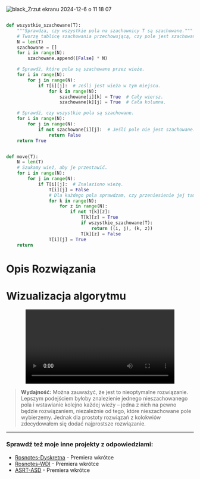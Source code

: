 
![black_Zrzut ekranu 2024-12-6 o 11 18 07](https://github.com/user-attachments/assets/dace54b2-b630-431f-a13d-52133f1359fb)

```python

def wszystkie_szachowane(T):
    """Sprawdza, czy wszystkie pola na szachownicy T są szachowane."""
    # Tworzę tablicę szachowania przechowującą, czy pole jest szachowane.
    N = len(T)
    szachowane = []
    for i in range(N):
        szachowane.append([False] * N)

    # Sprawdź, które pola są szachowane przez wieże.
    for i in range(N):
        for j in range(N):
            if T[i][j]:  # Jeśli jest wieża w tym miejscu.
                for k in range(N):
                    szachowane[i][k] = True  # Cały wiersz.
                    szachowane[k][j] = True  # Cała kolumna.

    # Sprawdź, czy wszystkie pola są szachowane.
    for i in range(N):
        for j in range(N):
            if not szachowane[i][j]:  # Jeśli pole nie jest szachowane.
                return False
    return True


def move(T):
    N = len(T)
    # Szukamy wież, aby je przestawić.
    for i in range(N):
        for j in range(N):
            if T[i][j]:  # Znalaziono wieżę.
                T[i][j] = False
                # Dla każdego pola sprawdzam, czy przeniesienie jej tam daje wszedzie szach
                for k in range(N):
                    for z in range(N):
                        if not T[k][z]:
                            T[k][z] = True
                            if wszystkie_szachowane(T):
                                return ((i, j), (k, z))
                            T[k][z] = False
                T[i][j] = True
    return
```
# Opis Rozwiązania

# Wizualizacja algorytmu

<div align="center">
  <video src="https://github.com/user-attachments/assets/d2717368-5ad3-42b4-94a6-d5a1232d8dbb" width="400" />
</div>

> **Wydajność:**
> Można zauważyć, że jest to nieoptymalne rozwiązanie. Lepszym podejściem byłoby znalezienie 
> jednego nieszachowanego pola i wstawianie kolejno każdej wieży – jedna z nich na pewno będzie 
> rozwiązaniem, niezależnie od tego, które nieszachowane pole wybierzemy. 
> Jednak dla prostoty rozwiązań z kolokwiów zdecydowałem się dodać najprostsze rozwiązanie.



---
### Sprawdź też moje inne projekty z odpowiedziami:
- [Rosnotes-Dyskretna](https://github.com/kamilGie/Rosnotes-Dyskretna) - Premiera wkrótce
- [Rosnotes-WDI](https://github.com/kamilGie/Rosnotes-WDI) - Premiera wkrótce
- [ASRT-ASD](https://github.com/kamilGie/Rosnotes-Dyskretna) - Premiera wkrótce
